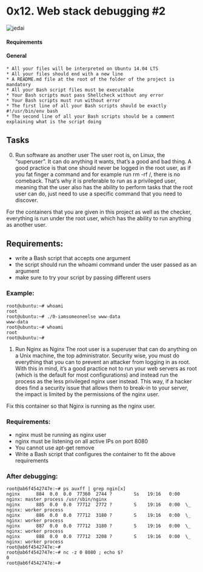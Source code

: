 # 0x12. Web stack debugging #2

![jedai](https://user-images.githubusercontent.com/98177999/188511043-2d43c798-f8ae-4877-ab61-7d8ce83214bf.png)

#### Requirements
#### General

    * All your files will be interpreted on Ubuntu 14.04 LTS
    * All your files should end with a new line
    * A README.md file at the root of the folder of the project is mandatory
    * All your Bash script files must be executable
    * Your Bash scripts must pass Shellcheck without any error
    * Your Bash scripts must run without error
    * The first line of all your Bash scripts should be exactly #!/usr/bin/env bash
    * The second line of all your Bash scripts should be a comment explaining what is the script doing

## Tasks
0. Run software as another user 
The user root is, on Linux, the “superuser”. It can do anything it wants, that’s a good and bad thing. A good practice is that one should never be logged in the root user, as if you fat finger a command and for example run rm -rf /, there is no comeback. That’s why it is preferable to run as a privileged user, meaning that the user also has the ability to perform tasks that the root user can do, just need to use a specific command that you need to discover.

For the containers that you are given in this project as well as the checker, everything is run under the root user, which has the ability to run anything as another user.

## Requirements:

   * write a Bash script that accepts one argument
   * the script should run the whoami command under the user passed as an argument
   * make sure to try your script by passing different users

### Example:
```
root@ubuntu:~# whoami
root
root@ubuntu:~# ./0-iamsomeoneelse www-data
www-data
root@ubuntu:~# whoami
root
root@ubuntu:~#
```

 1. Run Nginx as Nginx 
The root user is a superuser that can do anything on a Unix machine, the top administrator. Security wise, you must do everything that you can to prevent an attacker from logging in as root. With this in mind, it’s a good practice not to run your web servers as root (which is the default for most configurations) and instead run the process as the less privileged nginx user instead. This way, if a hacker does find a security issue that allows them to break-in to your server, the impact is limited by the permissions of the nginx user.

Fix this container so that Nginx is running as the nginx user.

### Requirements:

   * nginx must be running as nginx user
   * nginx must be listening on all active IPs on port 8080
   * You cannot use apt-get remove
   * Write a Bash script that configures the container to fit the above requirements

### After debugging:
```
root@ab6f4542747e:~# ps auxff | grep ngin[x]
nginx      884  0.0  0.0  77360  2744 ?        Ss   19:16   0:00 nginx: master process /usr/sbin/nginx
nginx      885  0.0  0.0  77712  2772 ?        S    19:16   0:00  \_ nginx: worker process
nginx      886  0.0  0.0  77712  3180 ?        S    19:16   0:00  \_ nginx: worker process
nginx      887  0.0  0.0  77712  3180 ?        S    19:16   0:00  \_ nginx: worker process
nginx      888  0.0  0.0  77712  3208 ?        S    19:16   0:00  \_ nginx: worker process
root@ab6f4542747e:~#
root@ab6f4542747e:~# nc -z 0 8080 ; echo $?
0
root@ab6f4542747e:~#
```
